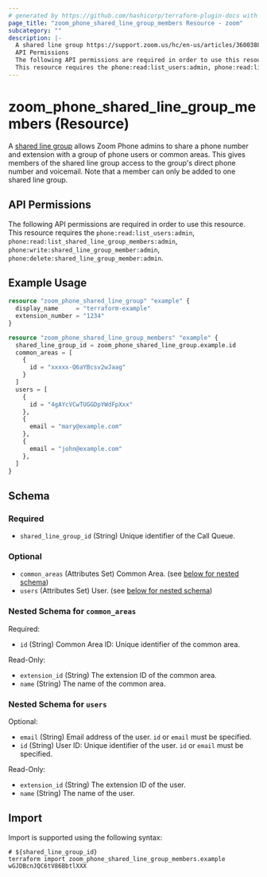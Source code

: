 ```yaml
---
# generated by https://github.com/hashicorp/terraform-plugin-docs with own template
page_title: "zoom_phone_shared_line_group_members Resource - zoom"
subcategory: ""
description: |-
  A shared line group https://support.zoom.us/hc/en-us/articles/360038850792 allows Zoom Phone admins to share a phone number and extension with a group of phone users or common areas. This gives members of the shared line group access to the group's direct phone number and voicemail. Note that a member can only be added to one shared line group.
  API Permissions
  The following API permissions are required in order to use this resource.
  This resource requires the phone:read:list_users:admin, phone:read:list_shared_line_group_members:admin, phone:write:shared_line_group_member:admin, phone:delete:shared_line_group_member:admin.
---
```


# zoom_phone_shared_line_group_members (Resource)

A [shared line group](https://support.zoom.us/hc/en-us/articles/360038850792) allows Zoom Phone admins to share a phone number and extension with a group of phone users or common areas. This gives members of the shared line group access to the group's direct phone number and voicemail. Note that a member can only be added to one shared line group.

## API Permissions

The following API permissions are required in order to use this resource.
This resource requires the `phone:read:list_users:admin`, `phone:read:list_shared_line_group_members:admin`, `phone:write:shared_line_group_member:admin`, `phone:delete:shared_line_group_member:admin`.

## Example Usage

```terraform
resource "zoom_phone_shared_line_group" "example" {
  display_name     = "terraform-example"
  extension_number = "1234"
}

resource "zoom_phone_shared_line_group_members" "example" {
  shared_line_group_id = zoom_phone_shared_line_group.example.id
  common_areas = [
    {
      id = "xxxxx-Q6aYBcsv2wJaag"
    }
  ]
  users = [
    {
      id = "4gAYcVCwTUGGDpYWdFpXxx"
    },
    {
      email = "mary@example.com"
    },
    {
      email = "john@example.com"
    },
  ]
}
```

<!-- schema generated by tfplugindocs -->
## Schema

### Required

- `shared_line_group_id` (String) Unique identifier of the Call Queue.

### Optional

- `common_areas` (Attributes Set) Common Area. (see [below for nested schema](#nestedatt--common_areas))
- `users` (Attributes Set) User. (see [below for nested schema](#nestedatt--users))

<a id="nestedatt--common_areas"></a>
### Nested Schema for `common_areas`

Required:

- `id` (String) Common Area ID: Unique identifier of the common area.

Read-Only:

- `extension_id` (String) The extension ID of the common area.
- `name` (String) The name of the common area.


<a id="nestedatt--users"></a>
### Nested Schema for `users`

Optional:

- `email` (String) Email address of the user. `id` or `email` must be specified.
- `id` (String) User ID: Unique identifier of the user. `id` or `email` must be specified.

Read-Only:

- `extension_id` (String) The extension ID of the user.
- `name` (String) The name of the user.

## Import

Import is supported using the following syntax:

```shell
# ${shared_line_group_id}
terraform import zoom_phone_shared_line_group_members.example wGJDBcnJQC6tV86BbtlXXX
```

